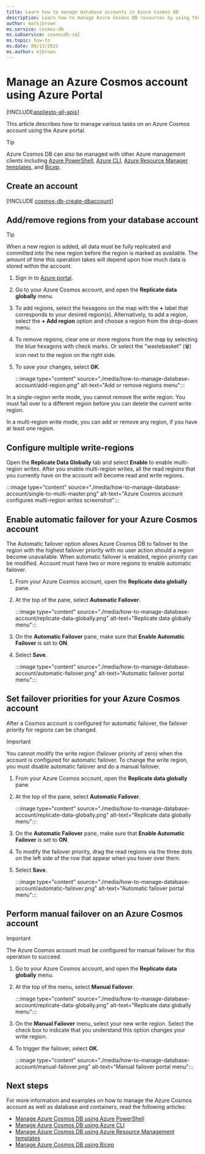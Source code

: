 ```yaml
---
title: Learn how to manage database accounts in Azure Cosmos DB
description: Learn how to manage Azure Cosmos DB resources by using the Azure portal, PowerShell, CLI, and Azure Resource Manager templates
author: markjbrown
ms.service: cosmos-db
ms.subservice: cosmosdb-sql
ms.topic: how-to
ms.date: 09/13/2021
ms.author: mjbrown
---
```


# Manage an Azure Cosmos account using Azure Portal

[!INCLUDE[appliesto-all-apis](includes/appliesto-all-apis.md)]

This article describes how to manage various tasks on an Azure Cosmos account using the Azure portal. 

> [!TIP]
> Azure Cosmos DB can also be managed with other Azure management clients including [Azure PowerShell](manage-with-powershell.md), [Azure CLI](sql/manage-with-cli.md), [Azure Resource Manager templates](./manage-with-templates.md), and [Bicep](sql/manage-with-bicep.md).

## Create an account

[!INCLUDE [cosmos-db-create-dbaccount](includes/cosmos-db-create-dbaccount.md)]

## Add/remove regions from your database account

> [!TIP]
> When a new region is added, all data must be fully replicated and committed into the new region before the region is marked as available. The amount of time this operation takes will depend upon how much data is stored within the account.

1. Sign in to [Azure portal](https://portal.azure.com).

1. Go to your Azure Cosmos account, and open the **Replicate data globally** menu.

1. To add regions, select the hexagons on the map with the **+** label that corresponds to your desired region(s). Alternatively, to add a region, select the **+ Add region** option and choose a region from the drop-down menu.

1. To remove regions, clear one or more regions from the map by selecting the blue hexagons with check marks. Or select the "wastebasket" (🗑) icon next to the region on the right side.

1. To save your changes, select **OK**.

   :::image type="content" source="./media/how-to-manage-database-account/add-region.png" alt-text="Add or remove regions menu":::

In a single-region write mode, you cannot remove the write region. You must fail over to a different region before you can delete the current write region.

In a multi-region write mode, you can add or remove any region, if you have at least one region.

## <a id="configure-multiple-write-regions"></a>Configure multiple write-regions

Open the **Replicate Data Globally** tab and select **Enable** to enable multi-region writes. After you enable multi-region writes, all the read regions that you currently have on the account will become read and write regions.

:::image type="content" source="./media/how-to-manage-database-account/single-to-multi-master.png" alt-text="Azure Cosmos account configures multi-region writes screenshot":::

## <a id="automatic-failover"></a>Enable automatic failover for your Azure Cosmos account

The Automatic failover option allows Azure Cosmos DB to failover to the region with the highest failover priority with no user action should a region become unavailable. When automatic failover is enabled, region priority can be modified. Account must have two or more regions to enable automatic failover.

1. From your Azure Cosmos account, open the **Replicate data globally** pane.

2. At the top of the pane, select **Automatic Failover**.

   :::image type="content" source="./media/how-to-manage-database-account/replicate-data-globally.png" alt-text="Replicate data globally menu":::

3. On the **Automatic Failover** pane, make sure that **Enable Automatic Failover** is set to **ON**. 

4. Select **Save**.

   :::image type="content" source="./media/how-to-manage-database-account/automatic-failover.png" alt-text="Automatic failover portal menu":::

## Set failover priorities for your Azure Cosmos account

After a Cosmos account is configured for automatic failover, the failover priority for regions can be changed.

> [!IMPORTANT]
> You cannot modify the write region (failover priority of zero) when the account is configured for automatic failover. To change the write region, you must disable automatic failover and do a manual failover.

1. From your Azure Cosmos account, open the **Replicate data globally** pane.

2. At the top of the pane, select **Automatic Failover**.

   :::image type="content" source="./media/how-to-manage-database-account/replicate-data-globally.png" alt-text="Replicate data globally menu":::

3. On the **Automatic Failover** pane, make sure that **Enable Automatic Failover** is set to **ON**.

4. To modify the failover priority, drag the read regions via the three dots on the left side of the row that appear when you hover over them.

5. Select **Save**.

   :::image type="content" source="./media/how-to-manage-database-account/automatic-failover.png" alt-text="Automatic failover portal menu":::

## <a id="manual-failover"></a>Perform manual failover on an Azure Cosmos account

> [!IMPORTANT]
> The Azure Cosmos account must be configured for manual failover for this operation to succeed.

1. Go to your Azure Cosmos account, and open the **Replicate data globally** menu.

2. At the top of the menu, select **Manual Failover**.

   :::image type="content" source="./media/how-to-manage-database-account/replicate-data-globally.png" alt-text="Replicate data globally menu":::

3. On the **Manual Failover** menu, select your new write region. Select the check box to indicate that you understand this option changes your write region.

4. To trigger the failover, select **OK**.

   :::image type="content" source="./media/how-to-manage-database-account/manual-failover.png" alt-text="Manual failover portal menu":::

## Next steps

For more information and examples on how to manage the Azure Cosmos account as well as database and containers, read the following articles:

* [Manage Azure Cosmos DB using Azure PowerShell](manage-with-powershell.md)
* [Manage Azure Cosmos DB using Azure CLI](sql/manage-with-cli.md)
* [Manage Azure Cosmos DB using Azure Resource Management templates](./manage-with-templates.md)
* [Manage Azure Cosmos DB using Bicep](sql/manage-with-bicep.md)
